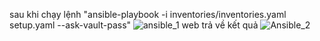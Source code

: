 
sau khi chạy lệnh "ansible-playbook -i inventories/inventories.yaml setup.yaml --ask-vault-pass"
![ansible_1](https://github.com/blackcat4347/Viettel-Digital-Talent-2023/assets/89696744/0955afe0-abb5-4414-8c72-2ff7854f966c)
web trả về kết quả 
![Ansible_2](https://github.com/blackcat4347/Viettel-Digital-Talent-2023/assets/89696744/b72765e6-7b5f-4289-9d5d-ef63bce09e16)
